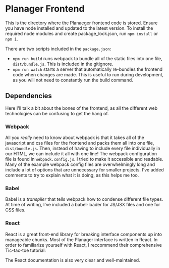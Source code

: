# Planager Frontend

This is the directory where the Planaeger frontend code is stored. Ensure you
have node installed and updated to the latest version. To install the required
node modules and create package_lock.json, run `npm install` or `npm i`.

There are two scripts included in the `package.json`:

- `npm run build` runs webpack to bundle all of the static files into one file,
  `dist/bundle.js`. This is included in the gitignore.
- `npm run watch` starts a server that automatically re-bundles the frontend
  code when changes are made. This is useful to run during development, as you
  will not need to constantly run the build command.

## Dependencies

Here I'll talk a bit about the bones of the frontend, as all the different web
technologies can be confusing to get the hang of.

### Webpack

All you _really_ need to know about webpack is that it takes all of the
javascript and css files for the frontend and packs them all into one file,
`dist/bundle.js`. Then, instead of having to include every file individually in
our HTML, we can include it all with one line! The webpack configuration file is
found in `webpack.config.js`. I tried to make it accessible and readable. Many
of the example webpack config files are overwhelmingly long and include a lot of
options that are unnecessary for smaller projects. I've added comments to try to
explain what it is doing, as this helps me too.

### Babel

Babel is a _transpiler_ that tells webpack how to condense different file types.
At time of writing, I've included a babel-loader for JS/JSX files and one for
CSS files.

### React

React is a great front-end library for breaking interface components up into
manageable chunks. Most of the Planager interface is written in React. In order
to familiarize yourself with React, I reccommend their comprehensive Tic-tac-toe
tutorial:

The React documentation is also very clear and well-maintained.
